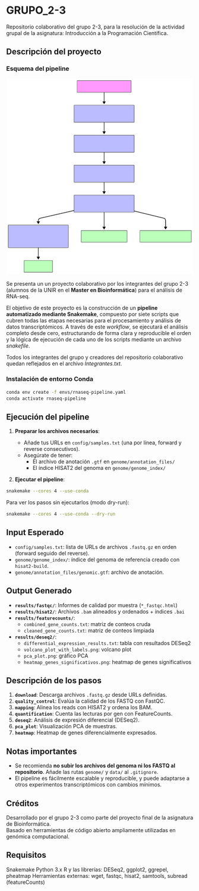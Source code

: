 # GRUPO_2-3
Repositorio colaborativo del grupo 2-3, para la resolución de la actividad grupal de la asignatura: Introducción a la Programación Científica.

## Descripción del proyecto
### Esquema del pipeline

![Esquema del pipeline](figures/pipeline_diagram.svg)

Se presenta un un proyecto colaborativo por los integrantes del grupo 2-3 (alumnos de la UNIR en el **Master en Bioinformática**) para el análisis de RNA-seq.

El objetivo de este proyecto es la construcción de un **pipeline automatizado mediante Snakemake**, compuesto por siete scripts que cubren todas las etapas necesarias para el procesamiento y análisis de datos transcriptómicos. A través de este *workflow*, se ejecutará el análisis completo desde cero, estructurando de forma clara y reproducible el orden y la lógica de ejecución de cada uno de los scripts mediante un archivo *snakefile*.

Todos los integrantes del grupo y creadores del repositorio colaborativo quedan reflejados en el archivo *Integrantes.txt*.

### Instalación de entorno Conda

```bash
conda env create -f envs/rnaseq-pipeline.yaml
conda activate rnaseq-pipeline
```

## Ejecución del pipeline

1. **Preparar los archivos necesarios**:
   - Añade tus URLs en `config/samples.txt` (una por línea, forward y reverse consecutivos).
   - Asegúrate de tener:
     - El archivo de anotación `.gtf` en `genome/annotation_files/`
     - El índice HISAT2 del genoma en `genome/genome_index/`

2. **Ejecutar el pipeline**:

```bash
snakemake --cores 4 --use-conda
```

Para ver los pasos sin ejecutarlos (modo dry-run):

```bash
snakemake --cores 4 --use-conda --dry-run
```

## Input Esperado

- `config/samples.txt`: lista de URLs de archivos `.fastq.gz` en orden (forward seguido del reverse).
- `genome/genome_index/`: índice del genoma de referencia creado con `hisat2-build`.
- `genome/annotation_files/genomic.gtf`: archivo de anotación.

## Output Generado

- **`results/fastqc/`**: Informes de calidad por muestra (`*_fastqc.html`)
- **`results/hisat2/`**: Archivos `.bam` alineados y ordenados + índices `.bai`
- **`results/featurecounts/`**:
  - `combined_gene_counts.txt`: matriz de conteos cruda
  - `cleaned_gene_counts.txt`: matriz de conteos limpiada
- **`results/deseq2/`**:
  - `differential_expression_results.txt`: tabla con resultados DESeq2
  - `volcano_plot_with_labels.png`: volcano plot
  - `pca_plot.png`: gráfico PCA
  - `heatmap_genes_significativos.png`: heatmap de genes significativos

## Descripción de los pasos

1. **`download`**: Descarga archivos `.fastq.gz` desde URLs definidas.
2. **`quality_control`**: Evalúa la calidad de los FASTQ con FastQC.
3. **`mapping`**: Alinea los reads con HISAT2 y ordena los BAM.
4. **`quantification`**: Cuenta las lecturas por gen con FeatureCounts.
5. **`deseq2`**: Análisis de expresión diferencial (DESeq2).
6. **`pca_plot`**: Visualización PCA de muestras.
7. **`heatmap`**: Heatmap de genes diferencialmente expresados.

## Notas importantes

- Se recomienda **no subir los archivos del genoma ni los FASTQ al repositorio**. Añade las rutas `genome/` y `data/` al `.gitignore`.
- El pipeline es fácilmente escalable y reproducible, y puede adaptarse a otros experimentos transcriptómicos con cambios mínimos.

##  Créditos

Desarrollado por el grupo 2-3 como parte del proyecto final de la asignatura de Bioinformática.  
Basado en herramientas de código abierto ampliamente utilizadas en genómica computacional.


## Requisitos

Snakemake
Python 3.x
R y las librerías: DESeq2, ggplot2, ggrepel, pheatmap
Herramientas externas: wget, fastqc, hisat2, samtools, subread (featureCounts)
